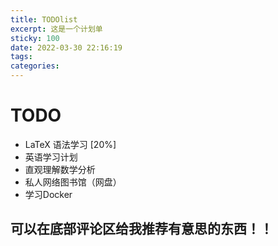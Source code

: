 ```yaml
---
title: TODOlist
excerpt: 这是一个计划单
sticky: 100
date: 2022-03-30 22:16:19
tags:
categories:
---
```


# TODO
* LaTeX 语法学习 [20%]
* 英语学习计划
* 直观理解数学分析
* 私人网络图书馆（网盘）
* 学习Docker

## 可以在底部评论区给我推荐有意思的东西！！